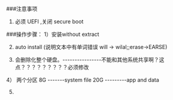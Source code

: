 ###注意事项
1. 必须 UEFI ,关闭 secure boot


###操作步骤：
1）安装without extract

2) auto install (说明文本中有单词错误 will -> wilal;;erase->EARSE)

3) 会删除化整个硬盘。----------------不能和其他系统共享啊？这点？？？？？？？？？必须修改

4） 两个分区
    8G -------system file
    20G ---------app and data
    
5)
